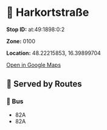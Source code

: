 # 🚉 Harkortstraße


**Stop ID:** at:49:1898:0:2

**Zone:** 0100

**Location:** 48.22215853, 16.39899704

[Open in Google Maps](https://www.google.com/maps?q=48.22215853,16.39899704)

## 🚆 Served by Routes

### 🚌 Bus
- 82A
- 82A